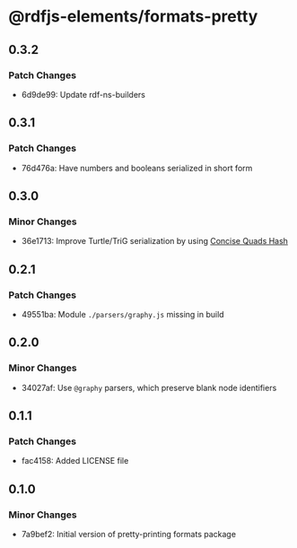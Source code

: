# @rdfjs-elements/formats-pretty

## 0.3.2

### Patch Changes

- 6d9de99: Update rdf-ns-builders

## 0.3.1

### Patch Changes

- 76d476a: Have numbers and booleans serialized in short form

## 0.3.0

### Minor Changes

- 36e1713: Improve Turtle/TriG serialization by using [Concise Quads Hash](https://graphy.link/concise#hash_c4)

## 0.2.1

### Patch Changes

- 49551ba: Module `./parsers/graphy.js` missing in build

## 0.2.0

### Minor Changes

- 34027af: Use `@graphy` parsers, which preserve blank node identifiers

## 0.1.1

### Patch Changes

- fac4158: Added LICENSE file

## 0.1.0

### Minor Changes

- 7a9bef2: Initial version of pretty-printing formats package
